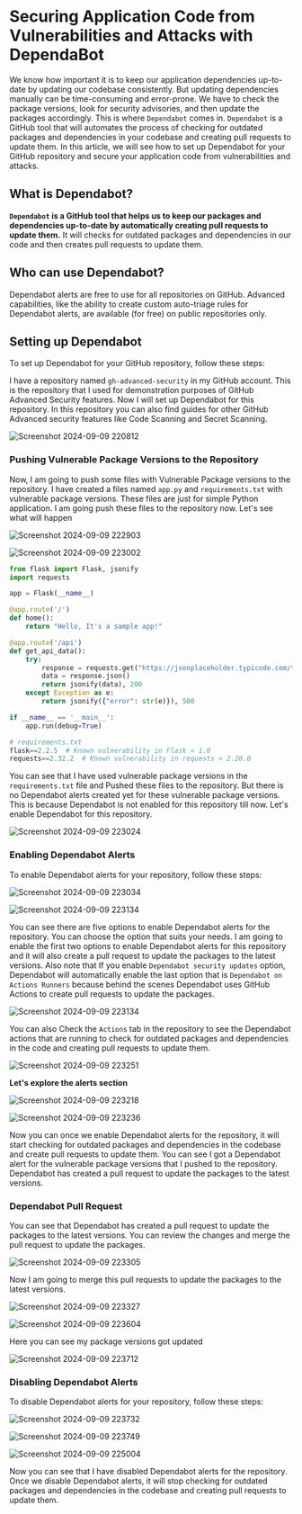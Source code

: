 # Securing Application Code from Vulnerabilities and Attacks with DependaBot

We know how important it is to keep our application dependencies up-to-date by updating our codebase consistently. But updating dependencies manually can be time-consuming and error-prone. We have to check the package versions, look for security advisories, and then update the packages accordingly. This is where `Dependabot` comes in. `Dependabot` is a GitHub tool that will automates the process of checking for outdated packages and dependencies in your codebase and creating pull requests to update them. In this article, we will see how to set up Dependabot for your GitHub repository and secure your application code from vulnerabilities and attacks.

## What is Dependabot?

**`Dependabot` is a GitHub tool that helps us to keep our packages and dependencies up-to-date by automatically creating pull requests to update them.** It will checks for outdated packages and dependencies in our code and then creates pull requests to update them.

## Who can use Dependabot?

Dependabot alerts are free to use for all repositories on GitHub. Advanced capabilities, like the ability to create custom auto-triage rules for Dependabot alerts, are available (for free) on public repositories only.

## Setting up Dependabot

To set up Dependabot for your GitHub repository, follow these steps:

I have a repository named `gh-advanced-security` in my GitHub account. This is the repository that I used for demonstration purposes of GitHub Advanced Security features. Now I will set up Dependabot for this repository. In this repository you can also find guides for other GitHub Advanced security features like Code Scanning and Secret Scanning.

![Screenshot 2024-09-09 220812](https://github.com/user-attachments/assets/47807865-93f5-4af1-922d-91dfe4d7acdb)

### Pushing Vulnerable Package Versions to the Repository

Now, I am going to push some files with Vulnerable Package versions to the repository. I have created a files named `app.py` and `requirements.txt` with vulnerable package versions. These files are just for simple Python application. I am going push these files to the repository now. Let's see what will happen

![Screenshot 2024-09-09 222903](https://github.com/user-attachments/assets/3c0c7840-bcd2-45af-9183-92ae09cff82c)

![Screenshot 2024-09-09 223002](https://github.com/user-attachments/assets/8b59d8db-737c-400f-8911-f4256511b018)


```python
from flask import Flask, jsonify
import requests

app = Flask(__name__)

@app.route('/')
def home():
    return "Hello, It's a sample app!"

@app.route('/api')
def get_api_data():
    try:
        response = requests.get("https://jsonplaceholder.typicode.com/todos/1")
        data = response.json()
        return jsonify(data), 200
    except Exception as e:
        return jsonify({"error": str(e)}), 500

if __name__ == '__main__':
    app.run(debug=True)
```

```python
# requirements.txt
flask==2.2.5  # Known vulnerability in Flask < 1.0
requests==2.32.2  # Known vulnerability in requests < 2.20.0
```

You can see that I have used vulnerable package versions in the `requirements.txt` file and Pushed these files to the repository. But there is no Dependabot alerts created yet for these vulnerable package versions. This is because Dependabot is not enabled for this repository till now. Let's enable Dependabot for this repository.

![Screenshot 2024-09-09 223024](https://github.com/user-attachments/assets/b841337b-006b-402c-b35d-faae52f8581d)


### Enabling Dependabot Alerts

To enable Dependabot alerts for your repository, follow these steps:

![Screenshot 2024-09-09 223034](https://github.com/user-attachments/assets/c441e441-8e3d-4061-abf0-eadb843a808e)

![Screenshot 2024-09-09 223134](https://github.com/user-attachments/assets/41d0d447-c9c1-42c4-83f3-74cf5a8093ce)

You can see there are five options to enable Dependabot alerts for the repository. You can choose the option that suits your needs. I am going to enable the first two options to enable Dependabot alerts for this repository and it will also create a pull request to update the packages to the latest versions. Also note that If you enable `Dependabot security updates` option, Dependabot will automatically enable the last option that is `Dependabot on Actions Runners` because behind the scenes Dependabot uses GitHub Actions to create pull requests to update the packages.

![Screenshot 2024-09-09 223134](https://github.com/user-attachments/assets/a69628b8-9214-4780-aeef-cd38cbc0a241)


You can also Check the `Actions` tab in the repository to see the Dependabot actions that are running to check for outdated packages and dependencies in the code and creating pull requests to update them.

![Screenshot 2024-09-09 223251](https://github.com/user-attachments/assets/2317662e-3059-4cf0-9680-89fff07d371f)

**Let's explore the alerts section**

![Screenshot 2024-09-09 223218](https://github.com/user-attachments/assets/706dbf10-3902-4665-ac6f-ef0d741a0dbe)

![Screenshot 2024-09-09 223236](https://github.com/user-attachments/assets/8c8b48ae-2a32-409d-a86f-a3860e27c8ba)

Now you can once we enable Dependabot alerts for the repository, it will start checking for outdated packages and dependencies in the codebase and create pull requests to update them. You can see I got a Dependabot alert for the vulnerable package versions that I pushed to the repository. Dependabot has created a pull request to update the packages to the latest versions.

### Dependabot Pull Request

You can see that Dependabot has created a pull request to update the packages to the latest versions. You can review the changes and merge the pull request to update the packages.

![Screenshot 2024-09-09 223305](https://github.com/user-attachments/assets/a76e85b8-fce4-4a81-bc2a-df29fcc0f4e8)

Now I am going to merge this pull requests to update the packages to the latest versions.

![Screenshot 2024-09-09 223327](https://github.com/user-attachments/assets/2542be86-05b2-415b-b43a-980a9005e0c2)

![Screenshot 2024-09-09 223604](https://github.com/user-attachments/assets/c07097c4-393a-44dc-889c-9ce2e73dfe93)

Here you can see my package versions got updated

![Screenshot 2024-09-09 223712](https://github.com/user-attachments/assets/8e5c5b0b-0ff9-46a8-8efe-b48f9db2cff6)

### Disabling Dependabot Alerts

To disable Dependabot alerts for your repository, follow these steps:

![Screenshot 2024-09-09 223732](https://github.com/user-attachments/assets/aa813fcd-3ab0-47ed-9f72-857d04f22bac)

![Screenshot 2024-09-09 223749](https://github.com/user-attachments/assets/08175644-cf4f-4920-a23b-ae90fdfa740a)

![Screenshot 2024-09-09 225004](https://github.com/user-attachments/assets/a78d5bc2-60c9-4c0f-a6f2-425f1ca32508)

Now you can see that I have disabled Dependabot alerts for the repository. Once we disable Dependabot alerts, it will stop checking for outdated packages and dependencies in the codebase and creating pull requests to update them.
